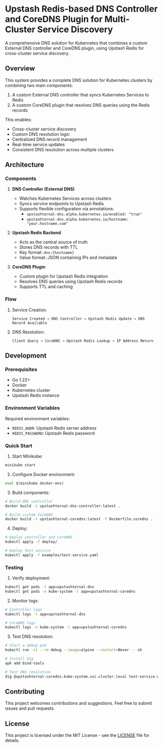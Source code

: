 # Upstash Redis-based DNS Controller and CoreDNS Plugin for Multi-Cluster Service Discovery

A comprehensive DNS solution for Kubernetes that combines a custom External DNS controller and CoreDNS plugin, using Upstash Redis for cross-cluster service discovery.

## Overview

This system provides a complete DNS solution for Kubernetes clusters by combining two main components:

1. A custom External DNS controller that syncs Kubernetes Services to Redis
2. A custom CoreDNS plugin that resolves DNS queries using the Redis records

This enables:
- Cross-cluster service discovery
- Custom DNS resolution logic
- Centralized DNS record management
- Real-time service updates
- Consistent DNS resolution across multiple clusters

## Architecture

### Components

1. **DNS Controller (External DNS)**
   - Watches Kubernetes Services across clusters
   - Syncs service endpoints to Upstash Redis
   - Supports flexible configuration via annotations:
     - `upstashternal-dns.alpha.kubernetes.io/enabled: "true"`
     - `upstashternal-dns.alpha.kubernetes.io/hostname: "your.hostname.com"`

3. **Upstash Redis Backend**
   - Acts as the central source of truth
   - Stores DNS records with TTL
   - Key format: `dns:{hostname}`
   - Value format: JSON containing IPs and metadata

3. **CoreDNS Plugin**
   - Custom plugin for Upstash Redis integration
   - Resolves DNS queries using Upstash Redis records
   - Supports TTL and caching

### Flow

1. Service Creation:
   ```
   Service Created → DNS Controller → Upstash Redis Update → DNS Record Available
   ```

2. DNS Resolution:
   ```
   Client Query → CoreDNS → Upstash Redis Lookup → IP Address Return
   ```

## Development

### Prerequisites
- Go 1.22+
- Docker
- Kubernetes cluster
- Upstash Redis instance

### Environment Variables
Required environment variables:
- `REDIS_ADDR`: Upstash Redis server address
- `REDIS_PASSWORD`: Upstash Redis password

### Quick Start

1. Start Minikube:
```bash
minikube start
```

2. Configure Docker environment:
```bash
eval $(minikube docker-env)
```

3. Build components:
```bash
# Build DNS controller
docker build -t upstashternal-dns-controller:latest .

# Build custom CoreDNS
docker build -t upstashternal-coredns:latest -f Dockerfile.coredns .
```

4. Deploy:
```bash
# Deploy controller and CoreDNS
kubectl apply -f deploy/

# Deploy test service
kubectl apply -f examples/test-service.yaml
```

### Testing

1. Verify deployment:
```bash
kubectl get pods -l app=upstashternal-dns
kubectl get pods -n kube-system -l app=upstashternal-coredns
```

2. Monitor logs:
```bash
# Controller logs
kubectl logs -l app=upstashternal-dns

# CoreDNS logs
kubectl logs -n kube-system -l app=upstashternal-coredns
```

3. Test DNS resolution:
```bash
# Start a debug pod
kubectl run -it --rm debug --image=alpine --restart=Never -- sh

# Install dig
apk add bind-tools

# Test DNS resolution
dig @upstashternal-coredns.kube-system.svc.cluster.local test-service.upstashternal-dns.com
```

## Contributing

This project welcomes contributions and suggestions. Feel free to submit issues and pull requests.

## License

This project is licensed under the MIT License - see the [LICENSE](LICENSE) file for details.